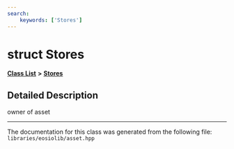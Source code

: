 ```yaml
---
search:
    keywords: ['Stores']
---
```


# struct Stores

[**Class List**](annotated.md) **>** [**Stores**](struct_stores.md)


## Detailed Description

owner of asset 


----------------------------------------
The documentation for this class was generated from the following file: `libraries/eosiolib/asset.hpp`
